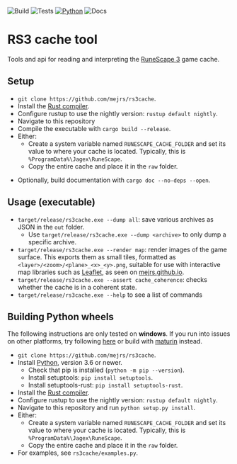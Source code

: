 ![Build](https://github.com/mejrs/rs3-cache/workflows/Build/badge.svg)
![Tests](https://github.com/mejrs/rs3-cache/workflows/Tests/badge.svg)
[![Python](https://github.com/mejrs/rs3-cache/workflows/Python/badge.svg)](https://github.com/mejrs/rs3-cache#building-python-wheels "Python instructions")
![Docs](https://github.com/mejrs/rs3-cache/workflows/Docs/badge.svg)

# RS3 cache tool

Tools and api for reading and interpreting the [RuneScape 3](https://www.runescape.com/community "RuneScape") game cache.

## Setup

- `git clone https://github.com/mejrs/rs3cache`.
- Install the [Rust compiler](https://rustup.rs/).
- Configure rustup to use the nightly version: `rustup default nightly`.
- Navigate to this repository
- Compile the executable with `cargo build --release`.
- Either:
    - Create a system variable named `RUNESCAPE_CACHE_FOLDER` and set its value to where your cache is located.
    Typically, this is `%ProgramData%\Jagex\RuneScape`.
    - Copy the entire cache and place it in the `raw` folder.

* Optionally, build documentation with `cargo doc --no-deps --open`.

## Usage (executable)
- `target/release/rs3cache.exe --dump all`: save various archives as JSON in the `out` folder.
    - Use `target/release/rs3cache.exe --dump <archive>` to only dump a specific archive.
- `target/release/rs3cache.exe --render map`: render images of the game surface.
This exports them as small tiles, formatted as `<layer>/<zoom>/<plane>_<x>_<y>.png`, suitable for use with interactive map libraries such as [Leaflet](https://leafletjs.com/ "Leaflet - a JavaScript library for interactive maps"), as seen on [mejrs.github.io](https://mejrs.github.io/ "Mej's Map").
- `target/release/rs3cache.exe --assert cache_coherence`: checks whether the cache is in a coherent state.
- `target/release/rs3cache.exe --help` to see a list of commands

## Building Python wheels

The following instructions are only tested on **windows**. If you run into issues on other platforms, try following [here](https://github.com/PyO3/setuptools-rust#binary-wheels-on-linux "setuptools-rust") or build with [maturin](https://pypi.org/project/maturin/ "maturin") instead.

- `git clone https://github.com/mejrs/rs3cache`.
- Install [Python](https://www.python.org/downloads/ "Download Python"), version 3.6 or newer.
    - Check that pip is installed (`python -m pip --version`).
    - Install setuptools: `pip install setuptools`.
    - Install setuptools-rust: `pip install setuptools-rust`.
- Install the [Rust compiler](https://rustup.rs/ "rustup.rs - The Rust toolchain installer").
- Configure rustup to use the nightly version: `rustup default nightly`.
- Navigate to this repository and run `python setup.py install`.
- Either:
    - Create a system variable named `RUNESCAPE_CACHE_FOLDER` and set its value to where your cache is located.
      Typically, this is `%ProgramData%\Jagex\RuneScape`.
    - Copy the entire cache and place it in the `raw` folder.
- For examples, see `rs3cache/examples.py`.